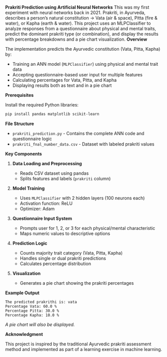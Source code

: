 **Prakriti Prediction using Artificial Neural Networks**
This was my first experiment with neural networks back in 2021.
Prakriti, in Ayurveda, describes a person’s natural constitution -> Vata (air & space), Pitta (fire & water), or Kapha (earth & water).
This project uses an MLPClassifier to analyze responses from a questionnaire about physical and mental traits, predict the dominant prakriti type (or combination), and display the results with percentage breakdowns and a pie chart visualization.
**Overview**

The implementation predicts the Ayurvedic constitution (Vata, Pitta, Kapha) by:
 * Training an ANN model (`MLPClassifier`) using physical and mental trait data
 * Accepting questionnaire-based user input for multiple features
 * Calculating percentages for Vata, Pitta, and Kapha
 * Displaying results both as text and in a pie chart

**Prerequisites**

Install the required Python libraries:

```bash
pip install pandas matplotlib scikit-learn
```

**File Structure**

* `prakriti_prediction.py` - Contains the complete ANN code and questionnaire logic
* `prakriti_fnal_number_data.csv` - Dataset with labeled prakriti values

**Key Components**

1. **Data Loading and Preprocessing**
   * Reads CSV dataset using pandas
   * Splits features and labels (`prakriti` column)

2. **Model Training**
   * Uses `MLPClassifier` with 2 hidden layers (100 neurons each)
   * Activation function: ReLU
   * Optimizer: Adam

3. **Questionnaire Input System**
   * Prompts user for 1, 2, or 3 for each physical/mental characteristic
   * Maps numeric values to descriptive options

4. **Prediction Logic**
   * Counts majority trait category (Vata, Pitta, Kapha)
   * Handles single or dual prakriti predictions
   * Calculates percentage distribution

5. **Visualization**
   * Generates a pie chart showing the prakriti percentages

**Example Output**

```
The predicted prakrithi is: vata
Percentage Vata: 60.0 %
Percentage Pitta: 30.0 %
Percentage Kapha: 10.0 %
```
_A pie chart will also be displayed._

**Acknowledgment**

This project is inspired by the traditional Ayurvedic prakriti assessment method and implemented as part of a learning exercise in machine learning.
